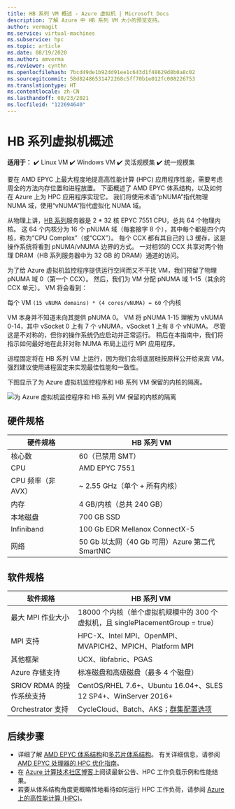 ```yaml
---
title: HB 系列 VM 概述 - Azure 虚拟机 | Microsoft Docs
description: 了解 Azure 中 HB 系列 VM 大小的预览支持。
author: vermagit
ms.service: virtual-machines
ms.subservice: hpc
ms.topic: article
ms.date: 08/19/2020
ms.author: amverma
ms.reviewer: cynthn
ms.openlocfilehash: 7bcd49de1b92dd91ee1c643d1f48629d8b0a8c02
ms.sourcegitcommit: 58d82486531472268c5ff70b1e012fc008226753
ms.translationtype: HT
ms.contentlocale: zh-CN
ms.lasthandoff: 08/23/2021
ms.locfileid: "122694640"
---
```

# <a name="hb-series-virtual-machines-overview"></a>HB 系列虚拟机概述

**适用于：** :heavy_check_mark: Linux VM :heavy_check_mark: Windows VM :heavy_check_mark: 灵活规模集 :heavy_check_mark: 统一规模集

要在 AMD EPYC 上最大程度地提高高性能计算 (HPC) 应用程序性能，需要考虑周全的方法内存位置和进程放置。 下面概述了 AMD EPYC 体系结构，以及如何在 Azure 上为 HPC 应用程序实现它。 我们将使用术语“pNUMA”指代物理 NUMA 域，使用“vNUMA”指代虚拟化 NUMA 域。

从物理上讲，[HB 系列](../../hb-series.md)服务器是 2 * 32 核 EPYC 7551 CPU，总共 64 个物理内核。 这 64 个内核分为 16 个 pNUMA 域（每套接字 8 个），其中每个都是四个内核，称为“CPU Complex”（或“CCX”）。 每个 CCX 都有其自己的 L3 缓存，这是操作系统将看到 pNUMA/vNUMA 边界的方式。 一对相邻的 CCX 共享对两个物理 DRAM（HB 系列服务器中为 32 GB 的 DRAM）通道的访问。

为了给 Azure 虚拟机监控程序提供运行空间而又不干扰 VM，我们预留了物理 pNUMA 域 0（第一个 CCX）。 然后，我们为 VM 分配 pNUMA 域 1-15（其余的 CCX 单元）。 VM 将会看到：

每个 VM `(15 vNUMA domains) * (4 cores/vNUMA) = 60` 个内核

VM 本身并不知道未向其提供 pNUMA 0。 VM 将 pNUMA 1-15 理解为 vNUMA 0-14，其中 vSocket 0 上有 7 个 vNUMA，vSocket 1 上有 8 个 vNUMA。 尽管这是不对称的，但你的操作系统仍应启动并正常运行。 稍后在本指南中，我们将指示如何最好地在此非对称 NUMA 布局上运行 MPI 应用程序。

进程固定将在 HB 系列 VM 上运行，因为我们会将底层硅按原样公开给来宾 VM。 强烈建议使用进程固定来实现最佳性能和一致性。

下图显示了为 Azure 虚拟机监控程序和 HB 系列 VM 保留的内核的隔离。

![为 Azure 虚拟机监控程序和 HB 系列 VM 保留的内核的隔离](./media/architecture/hb-segregation-cores.png)

## <a name="hardware-specifications"></a>硬件规格

| 硬件规格                | HB 系列 VM                     |
|----------------------------------|----------------------------------|
| 核心数                            | 60（已禁用 SMT）                |
| CPU                              | AMD EPYC 7551                    |
| CPU 频率（非 AVX）          | ~ 2.55 GHz（单个 + 所有内核）   |
| 内存                           | 4 GB/内核（总共 240 GB）         |
| 本地磁盘                       | 700 GB SSD                       |
| Infiniband                       | 100 Gb EDR Mellanox ConnectX-5 |
| 网络                          | 50 Gb 以太网（40 Gb 可用）Azure 第二代 SmartNIC |

## <a name="software-specifications"></a>软件规格

| 软件规格           |HB 系列 VM           |
|-----------------------------|-----------------------|
| 最大 MPI 作业大小            | 18000 个内核（单个虚拟机规模中的 300 个虚拟机，且 singlePlacementGroup = true）  |
| MPI 支持                 | HPC-X、Intel MPI、OpenMPI、MVAPICH2、MPICH、Platform MPI  |
| 其他框架       | UCX、libfabric、PGAS |
| Azure 存储支持       | 标准磁盘和高级磁盘（最多 4 个磁盘） |
| SRIOV RDMA 的操作系统支持   | CentOS/RHEL 7.6+、Ubuntu 16.04+、SLES 12 SP4+、WinServer 2016+  |
| Orchestrator 支持        | CycleCloud、Batch、AKS；[群集配置选项](../../sizes-hpc.md#cluster-configuration-options) |

## <a name="next-steps"></a>后续步骤

- 详细了解 [AMD EPYC 体系结构](https://bit.ly/2Epv3kC)和[多芯片体系结构](https://bit.ly/2GpQIMb)。 有关详细信息，请参阅 [AMD EPYC 处理器的 HPC 优化指南](https://bit.ly/2T3AWZ9)。
- 在 [Azure 计算技术社区博客](https://techcommunity.microsoft.com/t5/azure-compute/bg-p/AzureCompute)上阅读最新公告、HPC 工作负载示例和性能结果。
- 若要从体系结构角度更概略性地看待如何运行 HPC 工作负荷，请参阅 [Azure 上的高性能计算 (HPC)](/azure/architecture/topics/high-performance-computing/)。
